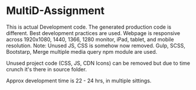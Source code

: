 # MultiD-Assignment
This is actual Development code. The generated production code is different.
Best development practices are used.
Webpage is responsive across 1920x1080, 1440, 1366, 1280 monitor, iPad, tablet, and mobile resolution.
Note: Unused JS, CSS is somehow now removed.
Gulp, SCSS, Bootstarp, Merge multiple media query npm module are used.

Unused project code (CSS, JS, CDN Icons) can be removed but due to time crunch it's there in source folder.

Approx development time is 22 - 24 hrs, in multiple sittings.
